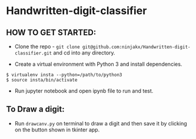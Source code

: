 # Handwritten-digit-classifier

## HOW TO GET STARTED:

- Clone the repo - `git clone git@github.com:ninjakx/Handwritten-digit-classifier.git` and cd into any directory.

- Create a virtual environment with Python 3 and install dependencies.

```
$ virtualenv insta --python=/path/to/python3
$ source insta/bin/activate
```

- Run jupyter notebook and open ipynb file to run and test.

## To Draw a digit:
- Run `drawcanv.py` on terminal to draw a digit and then save it by clicking on the button shown in tkinter app.
